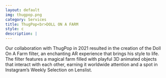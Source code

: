 ```yaml
---
layout: default
img: thugpop.png
category: Services
title: ThugPop<br>DOLL ON A FARM
style: c
description: |
---
```

Our collaboration with ThugPop in 2021 resulted in the creation of the Doll On A Farm filter, an enchanting AR experience that brings his style to life. The filter features a magical farm filled with playful 3D animated objects that interact with each other, earning it worldwide attention and a spot in Instagram’s Weekly Selection on Lenslist.